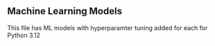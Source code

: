## Machine Learning Models

This file has ML models with hyperparamter tuning added for each for Python 3.12